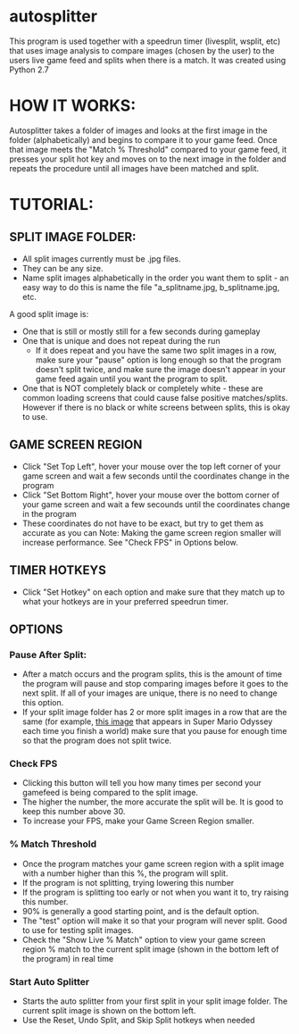 # autosplitter
This program is used together with a speedrun timer (livesplit, wsplit, etc) that uses image analysis to compare images (chosen by the user) to the users live game feed and splits when there is a match. It was created using Python 2.7

# HOW IT WORKS:

Autosplitter takes a folder of images and looks at the first image in the folder (alphabetically) and begins to compare it to your game feed. Once that image meets the "Match % Threshold" compared to your game feed, it presses your split hot key and moves on to the next image in the folder and repeats the procedure until all images have been matched and split.

# TUTORIAL:

## SPLIT IMAGE FOLDER:
- All split images currently must be .jpg files.
- They can be any size.
- Name split images alphabetically in the order you want them to split - an easy way to do this is name the file "a_splitname.jpg, b_splitname.jpg, etc.

A good split image is:
- One that is still or mostly still for a few seconds during gameplay
- One that is unique and does not repeat during the run
    - If it does repeat and you have the same two split images in a row, make sure your "pause" option is long enough so that the program     doesn't split twice, and make sure the image doesn't appear in your game feed again until you want the program to split.
- One that is NOT completely black or completely white - these are common loading screens that could cause false positive matches/splits. However if there is no black or white screens between splits, this is okay to use.

## GAME SCREEN REGION
- Click "Set Top Left", hover your mouse over the top left corner of your game screen and wait a few seconds until the coordinates change in the program
- Click "Set Bottom Right", hover your mouse over the bottom corner of your game screen and wait a few secounds until the coordinates change in the program
- These coordinates do not have to be exact, but try to get them as accurate as you can
Note: Making the game screen region smaller will increase performance. See "Check FPS" in Options below.

## TIMER HOTKEYS
- Click "Set Hotkey" on each option and make sure that they match up to what your hotkeys are in your preferred speedrun timer.

## OPTIONS
### Pause After Split:
- After a match occurs and the program splits, this is the amount of time the program will pause and stop comparing images before it goes to the next split.  If all of your images are unique, there is no need to change this option. 
- If your split image folder has 2 or more split images in a row that are the same (for example, [this image](https://i.imgur.com/lmuSZoP.jpg) that appears in Super Mario Odyssey each time you finish a world) make sure that you pause for enough time so that the program does not split twice.

### Check FPS
- Clicking this button will tell you how many times per second your gamefeed is being compared to the split image. 
- The higher the number, the more accurate the split will be. It is good to keep this number above 30. 
- To increase your FPS, make your Game Screen Region smaller.

### % Match Threshold
- Once the program matches your game screen region with a split image with a number higher than this %, the program will split.
- If the program is not splitting, trying lowering this number
- If the program is splitting too early or not when you want it to, try raising this number. 
- 90% is generally a good starting point, and is the default option. 
- The "test" option will make it so that your program will never split. Good to use for testing split images.
- Check the "Show Live % Match" option to view your game screen region % match to the current split image (shown in the bottom left of the program) in real time

### Start Auto Splitter
- Starts the auto splitter from your first split in your split image folder. The current split image is shown on the bottom left.
- Use the Reset, Undo Split, and Skip Split hotkeys when needed
